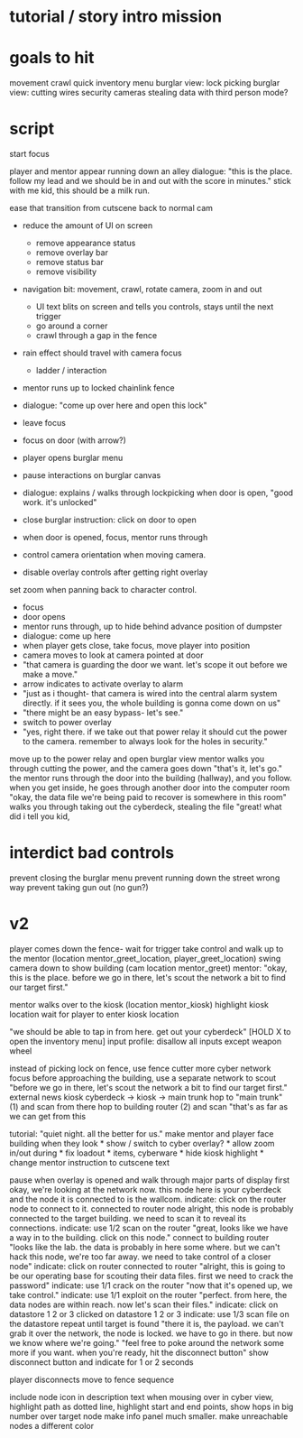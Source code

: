 # tutorial / story intro mission

# goals to hit

movement
crawl
quick inventory menu
burglar view: lock picking
burglar view: cutting wires
security cameras
stealing data with 
third person mode?

# script

start
focus

player and mentor appear running down an alley
dialogue: "this is the place. follow my lead and we should be in and out with the score in minutes."
stick with me kid, this should be a milk run.

ease that transition from cutscene back to normal cam
* reduce the amount of UI on screen
    * remove appearance status
    * remove overlay bar
    * remove status bar
    * remove visibility
* navigation bit: movement, crawl, rotate camera, zoom in and out
    * UI text blits on screen and tells you controls, stays until the next trigger
    * go around a corner
    * crawl through a gap in the fence
* rain effect should travel with camera focus
    * ladder / interaction

* mentor runs up to locked chainlink fence
* dialogue: "come up over here and open this lock"
* leave focus
* focus on door (with arrow?)

* player opens burglar menu
* pause interactions on burglar canvas 
* dialogue: explains / walks through lockpicking
when door is open, "good work. it's unlocked"
* close burglar
instruction: click on door to open
* when door is opened, focus, mentor runs through
* control camera orientation when moving camera.
* disable overlay controls after getting right overlay


set zoom when panning back to character control.



* focus
* door opens
* mentor runs through, up to hide behind advance position of dumpster
* dialogue: come up here
* when player gets close, take focus, move player into position
* camera moves to look at camera pointed at door
* "that camera is guarding the door we want. let's scope it out before we make a move."
* arrow indicates to activate overlay to alarm
* "just as i thought- that camera is wired into the central alarm system directly. if it sees you, the whole building is gonna come down on us"
* "there might be an easy bypass- let's see."
* switch to power overlay
* "yes, right there. if we take out that power relay it should cut the power to the camera. remember to always look for the holes in security."

move up to the power relay and open burglar view
mentor walks you through cutting the power, and the camera goes down
"that's it, let's go."
the mentor runs through the door into the building (hallway), and you follow.
when you get inside, he goes through another door into the computer room
"okay, the data file we're being paid to recover is somewhere in this room"
walks you through taking out the cyberdeck, stealing the file
"great! what did i tell you kid,


# interdict bad controls
prevent closing the burglar menu
prevent running down the street wrong way
prevent taking gun out (no gun?)


# v2

player comes down the fence-
wait for trigger
 take control and walk up to the mentor
(location mentor_greet_location, player_greet_location)
swing camera down to show building
(cam location mentor_greet)
mentor: "okay, this is the place. before we go in there, let's scout the network a bit to find our target first."


mentor walks over to the kiosk
(location mentor_kiosk)
highlight kiosk location
wait for player to enter kiosk location

"we should be able to tap in from here. get out your cyberdeck"
[HOLD X to open the inventory menu]
input profile: disallow all inputs except weapon wheel


instead of picking lock on fence, use fence cutter
more cyber network focus
    before approaching the building, use a separate network to scout
    "before we go in there, let's scout the network a bit to find our target first."
    external news kiosk
        cyberdeck -> kiosk -> main trunk
        hop to "main trunk" (1) and scan
        from there hop to building router (2) and scan
        "that's as far as we can get from this 
        




tutorial:
    "quiet night. all the better for us."
    make mentor and player face building when they look
    * show / switch to cyber overlay?
    * allow zoom in/out during 
    * fix loadout
        * items, cyberware
    * hide kiosk highlight
    * change mentor instruction to cutscene text

pause when overlay is opened and walk through major parts of display
    first
        okay, we're looking at the network now. 
        this node here is your cyberdeck and the node it is connected to is the wallcom.
    indicate: click on the router node to connect to it.
    connected to router node
        alright, this node is probably connected to the target building. we need to scan it to reveal its connections.
        indicate: use 1/2 scan on the router
        "great, looks like we have a way in to the building. click on this node."
    connect to building router
        "looks like the lab. the data is probably in here some where. but we can't hack this node, we're too far away. we need to take control of a closer node"
    indicate: click on router
    connected to router
        "alright, this is going to be our operating base for scouting their data files. first we need to crack the password"
        indicate: use 1/1 crack on the router
        "now that it's opened up, we take control."
        indicate: use 1/1 exploit on the router
        "perfect. from here, the data nodes are within reach. now let's scan their files."
    indicate: click on datastore 1 2 or 3
    clicked on datastore 1 2 or 3
    indicate: use 1/3 scan file on the datastore
    repeat until target is found
        "there it is, the payload. we can't grab it over the network, the node is locked. we have to go in there. but now we know where we're going."
        "feel free to poke around the network some more if you want. when you're ready, hit the disconnect button"
    show disconnect button and indicate for 1 or 2 seconds

player disconnects
move to fence sequence


include node icon in description text
when mousing over in cyber view, highlight path as dotted line, highlight start and end points, show hops in big number over target node
make info panel much smaller.
make unreachable nodes a different color

